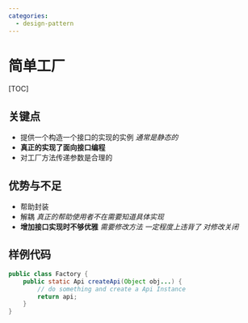 ```yaml
---
categories:
  - design-pattern
---
```

# 简单工厂

[TOC]

## 关键点

- 提供一个构造一个接口的实现的实例 *通常是静态的*
- **真正的实现了面向接口编程**
- 对工厂方法传递参数是合理的

## 优势与不足

- 帮助封装
- 解耦 *真正的帮助使用者不在需要知道具体实现*
- **增加接口实现时不够优雅** *需要修改方法 一定程度上违背了 对修改关闭*

## 样例代码

```java
public class Factory {
    public static Api createApi(Object obj...) {
        // do something and create a Api Instance
        return api;
    }
}
```

